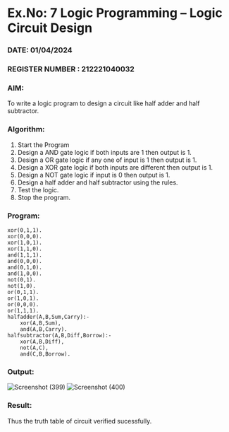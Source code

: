 # Ex.No: 7  Logic Programming –  Logic Circuit Design
### DATE: 01/04/2024                                                                        
### REGISTER NUMBER : 212221040032
### AIM: 
To write a logic program to design a circuit like half adder and half subtractor.
###  Algorithm:
1. Start the Program
2. Design a AND gate logic if both inputs are 1 then output is 1.
3. Design a OR gate logic if any one of input is 1 then output is 1.
4. Design a XOR gate logic if both inputs are different then output is 1.
5. Design a NOT gate logic if input is 0 then output is 1.
6. Design a half adder and half subtractor using the rules.
7. Test the logic.
8. Stop the program.

### Program:
```
xor(0,1,1).
xor(0,0,0).
xor(1,0,1).
xor(1,1,0).
and(1,1,1).
and(0,0,0).
and(0,1,0).
and(1,0,0).
not(0,1).
not(1,0).
or(0,1,1).
or(1,0,1).
or(0,0,0).
or(1,1,1).
halfadder(A,B,Sum,Carry):-
    xor(A,B,Sum),
    and(A,B,Carry).
halfsubtractor(A,B,Diff,Borrow):-
    xor(A,B,Diff),
    not(A,C),
    and(C,B,Borrow).
```

### Output:
![Screenshot (399)](https://github.com/chgeethika/AI_Lab_2023-24/assets/142209368/3b9428b9-a167-4208-89a8-c723d9d8338f)
![Screenshot (400)](https://github.com/chgeethika/AI_Lab_2023-24/assets/142209368/dbade5d1-bd1e-4a3c-9ca6-bf34b4a274e6)





### Result:
Thus the truth table of circuit verified sucessfully.
